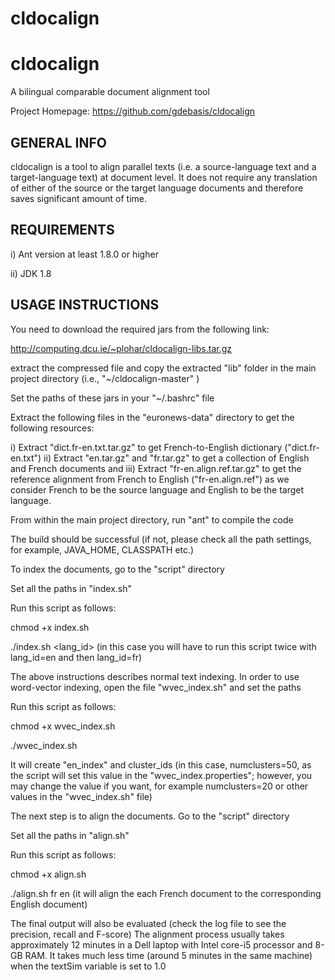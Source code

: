 # cldocalign

cldocalign
=========
A bilingual comparable document alignment tool

Project Homepage: https://github.com/gdebasis/cldocalign


GENERAL INFO
------------
cldocalign is a tool to align parallel texts (i.e. a source-language text and a target-language text) at document level. It does not require any translation of either of the source or the target language documents and therefore saves significant amount of time.

REQUIREMENTS
------------
i) Ant version at least 1.8.0 or higher

ii) JDK 1.8


USAGE INSTRUCTIONS
------------------
You need to download the required jars from the following link:

http://computing.dcu.ie/~plohar/cldocalign-libs.tar.gz

extract the compressed file and copy the extracted "lib" folder in the main project directory (i.e., "~/cldocalign-master" )

Set the paths of these jars in your "~/.bashrc" file

Extract the following files in the "euronews-data" directory to get the following resources:

i) Extract "dict.fr-en.txt.tar.gz" to get French-to-English dictionary ("dict.fr-en.txt")
ii) Extract "en.tar.gz" and "fr.tar.gz" to get a collection of English and French documents and
iii) Extract "fr-en.align.ref.tar.gz" to get the reference alignment from French to English ("fr-en.align.ref") as we consider French to be the source language and English to be the target language.


From within the main project directory, run "ant" to compile the code

The build should be successful (if not, please check all the path settings, for example, JAVA_HOME, CLASSPATH etc.)


To index the documents, go to the "script" directory

Set all the paths in "index.sh"

Run this script as follows:

chmod +x index.sh 

./index.sh <lang_id>  (in this case you will have to run this script twice with lang_id=en and then lang_id=fr)


The above instructions describes normal text indexing. In order to use word-vector indexing, open the file "wvec_index.sh" and set the paths

Run this script as follows:

chmod +x wvec_index.sh

./wvec_index.sh


It will create "en_index" and cluster_ids (in this case, numclusters=50, as the script will set this value in the "wvec_index.properties"; however, you may change the value if you want, for example numclusters=20 or other values in the "wvec_index.sh" file)


The next step is to align the documents. Go to the "script" directory

Set all the paths in "align.sh"

Run this script as follows:

chmod +x align.sh

./align.sh fr en  (it will align the each French document to the corresponding English document)

The final output will also be evaluated (check the log file to see the precision, recall and F-score)
The alignment process usually takes approximately 12 minutes in a Dell laptop with Intel core-i5 processor and 8-GB RAM. It takes much less time (around 5 minutes in the same machine) when the textSim variable is set to 1.0

